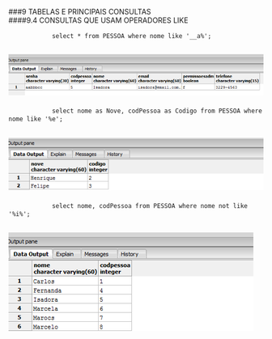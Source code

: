 ###9	TABELAS E PRINCIPAIS CONSULTAS<br>
####9.4	CONSULTAS QUE USAM OPERADORES LIKE<br>

				select * from PESSOA where nome like '__a%';
        
![Alt text](https://github.com/calosguilherme/trab01/blob/master/9.4/j.png  "Resultado")<br>
---------------------------------------------------------------------------------------------

				select nome as Nove, codPessoa as Codigo from PESSOA where nome like '%e';

![Alt text](https://github.com/calosguilherme/trab01/blob/master/9.4/h.png "Resultado")<br>
---------------------------------------------------------------------------------------------

				select nome, codPessoa from PESSOA where nome not like '%i%';

![Alt text](https://github.com/calosguilherme/trab01/blob/master/9.4/i.png  "Resultado")<br>
---------------------------------------------------------------------------------------------
